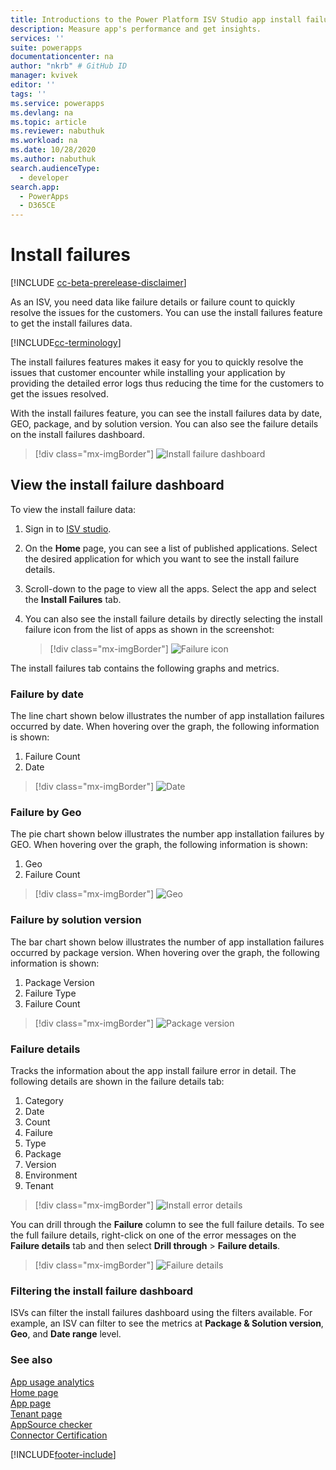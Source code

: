 ```yaml
---
title: Introductions to the Power Platform ISV Studio app install failure analytics| Microsoft Docs
description: Measure app's performance and get insights.
services: ''
suite: powerapps
documentationcenter: na
author: "nkrb" # GitHub ID
manager: kvivek
editor: ''
tags: ''
ms.service: powerapps
ms.devlang: na
ms.topic: article
ms.reviewer: nabuthuk
ms.workload: na
ms.date: 10/28/2020
ms.author: nabuthuk
search.audienceType: 
  - developer
search.app: 
  - PowerApps
  - D365CE
---
```


# Install failures


[!INCLUDE [cc-beta-prerelease-disclaimer](../../includes/cc-beta-prerelease-disclaimer.md)]

As an ISV, you need data like failure details or failure count to quickly resolve the issues for the customers. You can use the install failures feature to get the install failures data. 

[!INCLUDE[cc-terminology](includes/cc-terminology.md)]

The install failures features makes it easy for you to quickly resolve the issues that customer encounter while installing your application by providing the detailed error logs thus reducing the time for the customers to get the issues resolved.

With the install failures feature, you can see the install failures data by date, GEO, package, and by solution version. You can also see the failure details on the install failures dashboard. 

> [!div class="mx-imgBorder"]
> ![Install failure dashboard](media/isv-install-failure-report.png "Install failure dashboard")
 
## View the install failure dashboard

To view the install failure data:

1. Sign in to [ISV studio](https://aka.ms/ISVStudio/).
1. On the **Home** page, you can see a list of published applications. Select the desired application for which you want to see the install failure details. 
1. Scroll-down to the page to view all the apps. Select the app and select the **Install Failures** tab.
1. You can also see the install failure details by directly selecting the install failure icon from the list of apps as shown in the screenshot:

   > [!div class="mx-imgBorder"]
   > ![Failure icon](media/isv-install-failure-icon.png "Failure icon")

The install failures tab contains the following graphs and metrics.

### Failure by date

The line chart shown below illustrates the number of app installation failures occurred by date. When hovering over the graph, the following information is shown:

 1. Failure Count 
 1. Date 

> [!div class="mx-imgBorder"]
> ![Date](media/isv-failure-by-date.png "Date")

### Failure by Geo

The pie chart shown below illustrates the number app installation failures by GEO. When hovering over the graph, the following information is shown:

1. Geo 
1. Failure Count

> [!div class="mx-imgBorder"]
> ![Geo](media/isv-failure-by-geo.png "Geo")

### Failure by solution version

The bar chart shown below illustrates the number of app installation failures occurred by package version. When hovering over the graph, the following information is shown:

1. Package Version
1. Failure Type
1. Failure Count

> [!div class="mx-imgBorder"]
> ![Package version](media/isv-failure-by-package-version.png "Package version")

### Failure details

Tracks the information about the app install failure error in detail. The following details are shown in the failure details tab:

1. Category
1. Date 
1. Count
1. Failure
1. Type
1. Package
1. Version
1. Environment
1. Tenant

> [!div class="mx-imgBorder"]
> ![Install error details](media/isv-install-error-details.png "Install error details")

You can drill through the **Failure** column to see the full failure details. To see the full failure details, right-click on one of the error messages on the **Failure details** tab and then select **Drill through** > **Failure details**.

> [!div class="mx-imgBorder"]
> ![Failure details](media/isv-failure-details-drill-through.png "Failure details")

### Filtering the install failure dashboard

ISVs can filter the install failures dashboard using the filters available. For example, an ISV can filter to see the metrics at **Package & Solution version**, **Geo**, and **Date range** level.   

### See also

[App usage analytics](isv-app-usage-analytics.md)<br/>
[Home page](isv-app-management-homepage.md)  
[App page](isv-app-management-apppage.md)<br/> 
[Tenant page](isv-app-management-tenantpage.md)<br/>
[AppSource checker](isv-app-management-appsource-checker.md)<br/>
[Connector Certification](isv-app-management-certification.md)


[!INCLUDE[footer-include](../../includes/footer-banner.md)]